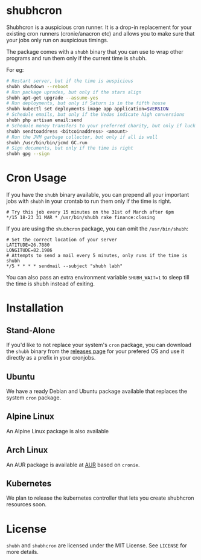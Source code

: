 # shubhcron

Shubhcron is a auspicious cron runner. It is a drop-in replacement for your existing cron runners (cronie/anacron etc) and allows you to make sure that your jobs only run on auspicious timings.

The package comes with a `shubh` binary that you can use to wrap other programs and run them only if the current time is shubh.

For eg:

```bash
# Restart server, but if the time is auspicious
shubh shutdown --reboot
# Run package uprades, but only if the stars align
shubh apt-get upgrade --assume-yes
# Run deployments, but only if Saturn is in the fifth house
shubh kubectl set deployments image app application=$VERSION
# Schedule emails, but only if the Vedas indicate high conversions
shubh php artisan email:send
# Schedule money transfers to your preferred charity, but only if luck favours
shubh sendtoaddress <bitcoinaddress> <amount>
# Run the JVM garbage collector, but only if all is well
shubh /usr/bin/bin/jcmd GC.run
# Sign documents, but only if the time is right
shubh gpg --sign
```

# Cron Usage

If you have the `shubh` binary available, you can prepend all your important jobs with `shubh` in your crontab to run them only if the time is right.

```
# Try this job every 15 minutes on the 31st of March after 6pm
*/15 18-23 31 MAR * /usr/bin/shubh rake finance:closing
```

If you are using the `shubhcron` package, you can omit the `/usr/bin/shubh`:

```
# Set the correct location of your server
LATITUDE=26.7880
LONGITUDE=82.1986
# Attempts to send a mail every 5 minutes, only runs if the time is shubh
*/5 * * * * sendmail --subject "shubh labh"
```

You can also pass an extra environment variable `SHUBH_WAIT=1` to sleep till the time is shubh instead of exiting.

# Installation

## Stand-Alone

If you'd like to not replace your system's `cron` package, you can download the `shubh` binary from the [releases page][releases] for your prefered OS and use it directly as a prefix in your cronjobs.

## Ubuntu

We have a ready Debian and Ubuntu package available that replaces the system `cron` package.

## Alpine Linux

An Alpine Linux package is also available

## Arch Linux

An AUR package is available at [AUR][aur] based on `cronie`.

## Kubernetes

We plan to release the kubernetes controller that lets you create shubhcron resources soon.

# License

`shubh` and `shubhcron` are licensed under the MIT License. See `LICENSE` for more details.

[releases]: https://github.com/razorpay/shubhcron/releases/latest
[aur]: https://aur.archlinux.org/packages/shubhcron